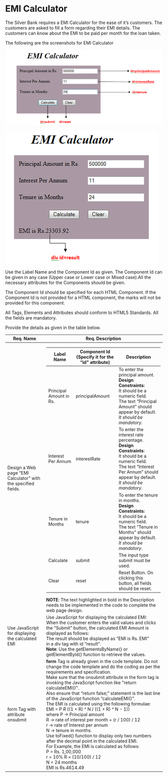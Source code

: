 # EMI Calculator

The Silver Bank requires a EMI Calculator for the ease of it’s customers. The customers are asked to fill a form regarding their EMI details. The customers can know about the EMI to be paid per month for the loan taken.

The following are the screenshots for EMI Calculator      

![image_1](image_1.png)               

![image_2](image_2.png)
                    
Use the Label Name and the Component Id as given. The Component Id can be given in any case (Upper case or Lower case or Mixed case).All the necessary attributes for the Components should be given.

The Component Id should be specified for each HTML Component. If the Component Id is not provided for a HTML component, the marks will not be provided for this component.

All Tags, Elements and Attributes should conform to HTML5 Standards. All the fields are mandatory.

Provide the details as given in the table below.


<table>
<thead>
<tr>
<th>Req. Name</th>
<th>Req. Description</th>
</tr>
</thead>
<tbody>
<tr>
<td>Design a Web page “EMI Calculator” with the specified fields.</td>
<td>
<table>
<thead>
<tr>
<th>Label Name</th>
<th>Component  Id<br>(Specify it for the “id” attribute)</th>
<th>Description</th>
</tr>
</thead>
<tbody>
<tr>
<td>Principal Amount in Rs.</td>
<td>principalAmount</td>
<td>To enter the principal amount.<br><strong>Design Constraints:</strong><br>It should be a numeric field.<br>The text “Principal Amount” should appear by default.<br><em>It should be mandatory.</em></td>
</tr>
<tr>
<td>Interest Per Annum</td>
<td>interestRate</td>
<td>To enter the interest rate percentage.<br><strong>Design Constraints</strong>:<br>It should be a numeric field.<br>The text “Interest Per Annum” should appear by default.<br><em>It should be mandatory.</em></td>
</tr>
<tr>
<td>Tenure in Months</td>
<td>tenure</td>
<td>To enter the tenure in months.<br><strong>Design Constraints:</strong><br>It should be a numeric field.<br>The text “Tenure in Months” should appear by default.<br><em>It should be mandatory.</em></td>
</tr>
<tr>
<td>Calculate</td>
<td>submit</td>
<td>The input type submit must be used.</td>
</tr>
<tr>
<td>Clear</td>
<td>reset</td>
<td>Reset Button.  On clicking this button, all fields should be reset.</td>
</tr>
</tbody>
</table>
<strong>NOTE</strong>: The text highlighted in bold in the Description needs to be implemented in the code to complete the web page design.</td>
</tr>
<tr>
<td>Use JavaScript for displaying the calculated EMI</td>
<td>Use JavaScript for displaying the  calculated EMI:<br>When the customer enters the valid values and clicks the “Submit” button, the  calculated EMI Amount is displayed as follows:<br>The result should be displayed as “EMI is Rs. EMI”<br>in a div tag with id “result”.<br><strong>Note</strong>: Use the getElementsByName() or getElementById() function to retrieve the values.</td>
</tr>
<tr>
<td>form  Tag  with attribute onsubmit</td>
<td><strong>form</strong> Tag is already given in the code template. Do not change the code template and do the coding as per the requirements and specification.<br>Make sure that the onsubmit attribute in the form tag is invoking the JavaScript function like &quot;return calculateEMI()&quot;.<br>Also ensure that “return false;” statement is the last line of the JavaScript function “calculateEMI()”.<br>The EMI is calculated using the following formulae:<br>EMI = P <em> R </em> ((1 + R) ^ N / ((1 + R) ^ N - 1))<br>where P -&gt; Principal amount<br>R -&gt; rate of interest per month = (r / 100) / 12<br>r -&gt; rate of Interest per annum<br>N -&gt; tenure in months.<br>Use toFixed() function to display only two numbers after the decimal point in the calculated EMI.<br>For Example, the EMI is calculated as follows:<br>P = Rs. 1,00,000<br>r = 10%  R = (10/100) / 12<br>N = 24 months<br>EMI is Rs.4614.49</td>
</tr>
</tbody>
</table>
